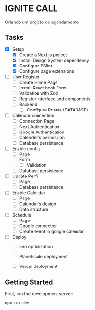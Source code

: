 # IGNITE CALL

Criando um projeto de agendamento


## Tasks 

- [x] Setup
  - [x] Create a Next.js project
  - [x] Install Design System dependency
  - [x] Configure ESlint
  - [x] Configure page extensions
- [ ] User Register
  - [ ] Create Home Page
  - [ ] Install React hook Form
  - [ ] Validation with Zod
  - [ ] Register Interface and components
  - [ ] Backend
    - [ ] Configure Prisma (DATABASE)
- [ ] Calendar connection
  - [ ] Connection Page
  - [ ] Next Authentication
  - [ ] Google Authentication
  - [ ] Calender's permission
  - [ ] Database persistence
- [ ] Enable config
  - [ ] Page
  - [ ] Form
    - [ ] Validation
  - [ ] Database persistence
- [ ] Update Perfil
  - [ ] Page
  - [ ] Database persistence
- [ ] Enable Calendar
  - [ ] Page
  - [ ] Calendar's design
  - [ ] Data structure
- [ ] Schedule
  - [ ] Page
  - [ ] Google connection 
  - [ ] Create event in google calendar
- [ ] Deploy
  - [ ] seo optimization
  - [ ] Planetscale deployment 
  - [ ] Vercel deployment


## Getting Started

First, run the development server:

```bash
npm run dev
```